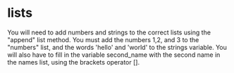 # lists
You will need to add numbers and strings to the correct lists using the "append" list method. You must add the numbers 1,2, and 3 to the "numbers" list, and the words 'hello' and 'world' to the strings variable.
You will also have to fill in the variable second_name with the second name in the names list, using the brackets operator [].
